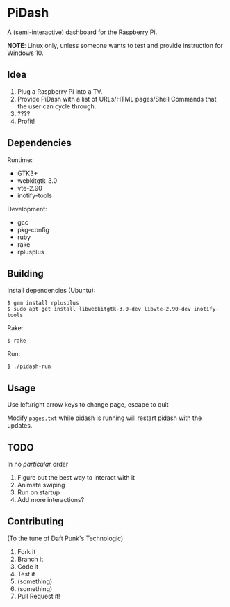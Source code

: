 PiDash
======

A (semi-interactive) dashboard for the Raspberry Pi.

__NOTE__: Linux only, unless someone wants to test and provide instruction for Windows 10.

Idea
----

1. Plug a Raspberry Pi into a TV.
2. Provide PiDash with a list of URLs/HTML pages/Shell Commands that the user can cycle through.
3. ????
4. Profit!

Dependencies
-------------

Runtime:
* GTK3+
* webkitgtk-3.0
* vte-2.90
* inotify-tools

Development:
* gcc
* pkg-config
* ruby
* rake
* rplusplus


Building
--------

Install dependencies (Ubuntu):

    $ gem install rplusplus
    $ sudo apt-get install libwebkitgtk-3.0-dev libvte-2.90-dev inotify-tools

Rake:

    $ rake

Run:

    $ ./pidash-run

Usage
-----

Use left/right arrow keys to change page, escape to quit

Modify `pages.txt` while pidash is running will restart pidash with the updates.

TODO
----

In no _particular_ order
 1. Figure out the best way to interact with it
 1. Animate swiping
 1. Run on startup
 1. Add more interactions?

Contributing
------------

(To the tune of Daft Punk's Technologic)
 1. Fork it
 1. Branch it
 1. Code it
 1. Test it
 1. (something)
 1. (something)
 1. Pull Request it!
